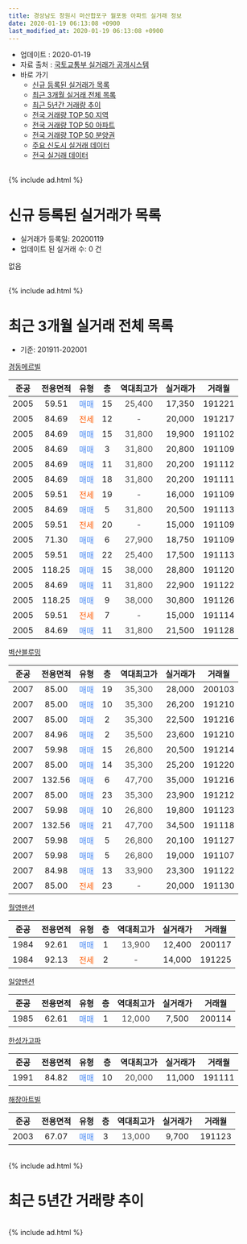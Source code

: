```yaml
---
title: 경상남도 창원시 마산합포구 월포동 아파트 실거래 정보
date: 2020-01-19 06:13:08 +0900
last_modified_at: 2020-01-19 06:13:08 +0900
---
```


* 업데이트 : 2020-01-19
* 자료 출처 : [국토교통부 실거래가 공개시스템](http://rt.molit.go.kr)
* 바로 가기
    * [신규 등록된 실거래가 목록](#신규-등록된-실거래가-목록)
    * [최근 3개월 실거래 전체 목록](#최근-3개월-실거래-전체-목록)
    * [최근 5년간 거래량 추이](#최근-5년간-거래량-추이)
    * [전국 거래량 TOP 50 지역](https://apt-info.github.io/apt-trade-info/최근-3개월-전국에서-가장-거래가-많이-발생한-지역)
    * [전국 거래량 TOP 50 아파트](https://apt-info.github.io/apt-trade-info/최근-3개월-전국에서-가장-거래가-많이-발생한-아파트)
    * [전국 거래량 TOP 50 분양권](https://apt-info.github.io/apt-trade-info/최근-3개월-전국에서-가장-거래가-많이-발생한-분양권)
    * [주요 신도시 실거래 데이터](https://apt-info.github.io/apt-trade-info/주요-신도시)
    * [전국 실거래 데이터](https://apt-info.github.io/apt-trade-info/전국)
<br>
{% include ad.html %}
<br>

# 신규 등록된 실거래가 목록
* 실거래가 등록일: 20200119
* 업데이트 된 실거래 수: 0 건

없음

<br>
{% include ad.html %}
<br>

# 최근 3개월 실거래 전체 목록
* 기준: 201911-202001


[경동메르빌](https://search.naver.com/search.naver?query=%EA%B2%BD%EC%83%81%EB%82%A8%EB%8F%84+%EC%B0%BD%EC%9B%90%EC%8B%9C+%EB%A7%88%EC%82%B0%ED%95%A9%ED%8F%AC%EA%B5%AC+%EC%9B%94%ED%8F%AC%EB%8F%99+%EA%B2%BD%EB%8F%99%EB%A9%94%EB%A5%B4%EB%B9%8C)

|준공|전용면적|유형|층|역대최고가|실거래가|거래월|
|:---:|:---:|:---:|:---:|:---:|:---:|:---:|
|2005|59.51|<span style="color:#4285f3">매매</span>|15|<span style="color:#444444">25,400</span>|17,350|191221|
|2005|84.69|<span style="color:#ff5a00">전세</span>|12|<span style="color:#444444">-</span>|20,000|191217|
|2005|84.69|<span style="color:#4285f3">매매</span>|15|<span style="color:#444444">31,800</span>|19,900|191102|
|2005|84.69|<span style="color:#4285f3">매매</span>|3|<span style="color:#444444">31,800</span>|20,800|191109|
|2005|84.69|<span style="color:#4285f3">매매</span>|11|<span style="color:#444444">31,800</span>|20,200|191112|
|2005|84.69|<span style="color:#4285f3">매매</span>|18|<span style="color:#444444">31,800</span>|20,200|191111|
|2005|59.51|<span style="color:#ff5a00">전세</span>|19|<span style="color:#444444">-</span>|16,000|191109|
|2005|84.69|<span style="color:#4285f3">매매</span>|5|<span style="color:#444444">31,800</span>|20,500|191113|
|2005|59.51|<span style="color:#ff5a00">전세</span>|20|<span style="color:#444444">-</span>|15,000|191109|
|2005|71.30|<span style="color:#4285f3">매매</span>|6|<span style="color:#444444">27,900</span>|18,750|191109|
|2005|59.51|<span style="color:#4285f3">매매</span>|22|<span style="color:#444444">25,400</span>|17,500|191113|
|2005|118.25|<span style="color:#4285f3">매매</span>|15|<span style="color:#444444">38,000</span>|28,800|191120|
|2005|84.69|<span style="color:#4285f3">매매</span>|11|<span style="color:#444444">31,800</span>|22,900|191122|
|2005|118.25|<span style="color:#4285f3">매매</span>|9|<span style="color:#444444">38,000</span>|30,800|191126|
|2005|59.51|<span style="color:#ff5a00">전세</span>|7|<span style="color:#444444">-</span>|15,000|191114|
|2005|84.69|<span style="color:#4285f3">매매</span>|11|<span style="color:#444444">31,800</span>|21,500|191128|

[벽산블루밍](https://search.naver.com/search.naver?query=%EA%B2%BD%EC%83%81%EB%82%A8%EB%8F%84+%EC%B0%BD%EC%9B%90%EC%8B%9C+%EB%A7%88%EC%82%B0%ED%95%A9%ED%8F%AC%EA%B5%AC+%EC%9B%94%ED%8F%AC%EB%8F%99+%EB%B2%BD%EC%82%B0%EB%B8%94%EB%A3%A8%EB%B0%8D)

|준공|전용면적|유형|층|역대최고가|실거래가|거래월|
|:---:|:---:|:---:|:---:|:---:|:---:|:---:|
|2007|85.00|<span style="color:#4285f3">매매</span>|19|<span style="color:#444444">35,300</span>|28,000|200103|
|2007|85.00|<span style="color:#4285f3">매매</span>|10|<span style="color:#444444">35,300</span>|26,200|191210|
|2007|85.00|<span style="color:#4285f3">매매</span>|2|<span style="color:#444444">35,300</span>|22,500|191216|
|2007|84.96|<span style="color:#4285f3">매매</span>|2|<span style="color:#444444">35,500</span>|23,600|191210|
|2007|59.98|<span style="color:#4285f3">매매</span>|15|<span style="color:#444444">26,800</span>|20,500|191214|
|2007|85.00|<span style="color:#4285f3">매매</span>|14|<span style="color:#444444">35,300</span>|25,200|191220|
|2007|132.56|<span style="color:#4285f3">매매</span>|6|<span style="color:#444444">47,700</span>|35,000|191216|
|2007|85.00|<span style="color:#4285f3">매매</span>|23|<span style="color:#444444">35,300</span>|23,900|191212|
|2007|59.98|<span style="color:#4285f3">매매</span>|10|<span style="color:#444444">26,800</span>|19,800|191123|
|2007|132.56|<span style="color:#4285f3">매매</span>|21|<span style="color:#444444">47,700</span>|34,500|191118|
|2007|59.98|<span style="color:#4285f3">매매</span>|5|<span style="color:#444444">26,800</span>|20,100|191127|
|2007|59.98|<span style="color:#4285f3">매매</span>|5|<span style="color:#444444">26,800</span>|19,000|191107|
|2007|84.98|<span style="color:#4285f3">매매</span>|13|<span style="color:#444444">33,900</span>|23,300|191122|
|2007|85.00|<span style="color:#ff5a00">전세</span>|23|<span style="color:#444444">-</span>|20,000|191130|

[월영맨션](https://search.naver.com/search.naver?query=%EA%B2%BD%EC%83%81%EB%82%A8%EB%8F%84+%EC%B0%BD%EC%9B%90%EC%8B%9C+%EB%A7%88%EC%82%B0%ED%95%A9%ED%8F%AC%EA%B5%AC+%EC%9B%94%ED%8F%AC%EB%8F%99+%EC%9B%94%EC%98%81%EB%A7%A8%EC%85%98)

|준공|전용면적|유형|층|역대최고가|실거래가|거래월|
|:---:|:---:|:---:|:---:|:---:|:---:|:---:|
|1984|92.61|<span style="color:#4285f3">매매</span>|1|<span style="color:#444444">13,900</span>|12,400|200117|
|1984|92.13|<span style="color:#ff5a00">전세</span>|2|<span style="color:#444444">-</span>|14,000|191225|

[일양맨션](https://search.naver.com/search.naver?query=%EA%B2%BD%EC%83%81%EB%82%A8%EB%8F%84+%EC%B0%BD%EC%9B%90%EC%8B%9C+%EB%A7%88%EC%82%B0%ED%95%A9%ED%8F%AC%EA%B5%AC+%EC%9B%94%ED%8F%AC%EB%8F%99+%EC%9D%BC%EC%96%91%EB%A7%A8%EC%85%98)

|준공|전용면적|유형|층|역대최고가|실거래가|거래월|
|:---:|:---:|:---:|:---:|:---:|:---:|:---:|
|1985|62.61|<span style="color:#4285f3">매매</span>|1|<span style="color:#444444">12,000</span>|7,500|200114|

[한성가고파](https://search.naver.com/search.naver?query=%EA%B2%BD%EC%83%81%EB%82%A8%EB%8F%84+%EC%B0%BD%EC%9B%90%EC%8B%9C+%EB%A7%88%EC%82%B0%ED%95%A9%ED%8F%AC%EA%B5%AC+%EC%9B%94%ED%8F%AC%EB%8F%99+%ED%95%9C%EC%84%B1%EA%B0%80%EA%B3%A0%ED%8C%8C)

|준공|전용면적|유형|층|역대최고가|실거래가|거래월|
|:---:|:---:|:---:|:---:|:---:|:---:|:---:|
|1991|84.82|<span style="color:#4285f3">매매</span>|10|<span style="color:#444444">20,000</span>|11,000|191111|

[해창아트빌](https://search.naver.com/search.naver?query=%EA%B2%BD%EC%83%81%EB%82%A8%EB%8F%84+%EC%B0%BD%EC%9B%90%EC%8B%9C+%EB%A7%88%EC%82%B0%ED%95%A9%ED%8F%AC%EA%B5%AC+%EC%9B%94%ED%8F%AC%EB%8F%99+%ED%95%B4%EC%B0%BD%EC%95%84%ED%8A%B8%EB%B9%8C)

|준공|전용면적|유형|층|역대최고가|실거래가|거래월|
|:---:|:---:|:---:|:---:|:---:|:---:|:---:|
|2003|67.07|<span style="color:#4285f3">매매</span>|3|<span style="color:#444444">13,000</span>|9,700|191123|


<br>
{% include ad.html %}
<br>

# 최근 5년간 거래량 추이


<div style="width:100%;">
    <canvas id="deal_progress" height="200"></canvas>
</div>

<script>
new Chart(document.getElementById("deal_progress"), {
    type: 'line',
    data: {
        labels: ['201501','201502','201503','201504','201505','201506','201507','201508','201509','201510','201511','201512','201601','201602','201603','201604','201605','201606','201607','201608','201609','201610','201611','201612','201701','201702','201703','201704','201705','201706','201707','201708','201709','201710','201711','201712','201801','201802','201803','201804','201805','201806','201807','201808','201809','201810','201811','201812','201901','201902','201903','201904','201905','201906','201907','201908','201909','201910','201911','201912','202001'],
        datasets: [{
            label: '매매',
            pointRadius: 1,
            data: [6, 5, 13, 5, 7, 6, 8, 4, 8, 12, 6, 5, 1, 4, 4, 2, 2, 5, 4, 3, 5, 7, 3, 6, 2, 1, 1, 4, 2, 4, 2, 0, 1, 2, 4, 0, 5, 4, 3, 3, 7, 2, 2, 4, 7, 5, 3, 8, 5, 4, 10, 7, 6, 7, 8, 7, 7, 13, 18, 8, 3],
            borderColor: "rgba(255, 201, 14, 1)",
            backgroundColor: "rgba(255, 201, 14, 0.5)",
            fill: false,
            lineTension: 0
        },{
            label: '전월세',
            pointRadius: 1,
            data: [4, 4, 3, 2, 7, 2, 0, 0, 6, 1, 4, 7, 9, 3, 5, 3, 6, 3, 3, 7, 1, 2, 2, 6, 3, 6, 10, 3, 8, 1, 4, 8, 2, 1, 9, 5, 6, 10, 7, 9, 5, 6, 4, 6, 3, 2, 6, 4, 1, 4, 4, 5, 3, 2, 5, 2, 5, 5, 4, 2, 0],
            borderColor: "rgba(0, 141, 185, 1)",
            backgroundColor: "rgba(0, 141, 185, 0.5)",
            fill: false,
            lineTension: 0
        }
        ]
    },
    options: {
        responsive: true,
        title: {
            display: false
        },
        tooltips: {
            mode: 'index',
            intersect: false
        },
        hover: {
            mode: 'nearest',
            intersect: true
        },
        scales: {
            xAxes: [{
                display: true,
                scaleLabel: {
                    display: true,
                    labelString: '년/월'
                }
            }],
            yAxes: [{
                display: true,
                ticks: {
                    suggestedMin: 0,
                },
                scaleLabel: {
                    display: true,
                    labelString: '실거래 수'
                }
            }]
        }
    }
});

</script>


<br>
{% include ad.html %}
<br>

